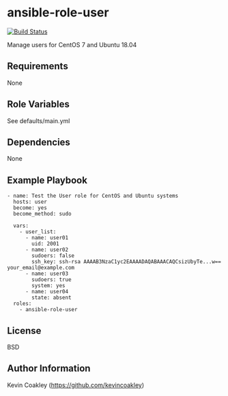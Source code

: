ansible-role-user
=================

[![Build Status](https://travis-ci.org/kevincoakley/ansible-role-user.svg?branch=master)](https://travis-ci.org/kevincoakley/ansible-role-user)

Manage users for CentOS 7 and Ubuntu 18.04

Requirements
------------

None

Role Variables
--------------

See defaults/main.yml

Dependencies
------------

None

Example Playbook
----------------

    - name: Test the User role for CentOS and Ubuntu systems
      hosts: user
      become: yes
      become_method: sudo
    
      vars:
        - user_list:
          - name: user01
            uid: 2001
          - name: user02
            sudoers: false
            ssh_key: ssh-rsa AAAAB3NzaC1yc2EAAAADAQABAAACAQCsizUbyTe...w== your_email@example.com
          - name: user03
            sudoers: true
            system: yes
          - name: user04
            state: absent
      roles:
        - ansible-role-user

License
-------

BSD

Author Information
------------------

Kevin Coakley (https://github.com/kevincoakley)